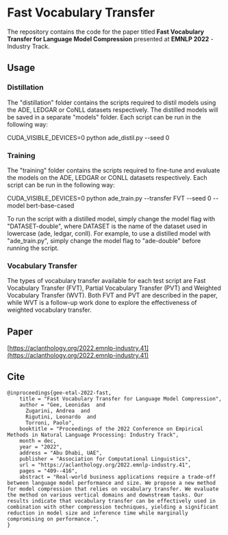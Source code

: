 # Fast Vocabulary Transfer
The repository contains the code for the paper titled **Fast Vocabulary Transfer for Language Model Compression** presented at **EMNLP 2022** - Industry Track.

## Usage

### Distillation
The "distillation" folder contains the scripts required to distil models using the ADE, LEDGAR or CoNLL datasets respectively. The distilled models will be saved in a separate "models" folder. Each script can be run in the following way:

CUDA_VISIBLE_DEVICES=0 python ade_distil.py --seed 0

### Training
The "training" folder contains the scripts required to fine-tune and evaluate the models on the ADE, LEDGAR or CONLL datasets respectively. Each script can be run in the following way:

CUDA_VISIBLE_DEVICES=0 python ade_train.py --transfer FVT --seed 0 --model bert-base-cased

To run the script with a distilled model, simply change the model flag with "DATASET-double", where DATASET is the name of the dataset used in lowercase (ade, ledgar, conll). For example, to use a distilled model with "ade_train.py", simply change the model flag to "ade-double" before running the script.

### Vocabulary Transfer
The types of vocabulary transfer available for each test script are Fast Vocabulary Transfer (FVT), Partial Vocabulary Transfer (PVT) and Weighted Vocabulary Transfer (WVT). Both FVT and PVT are described in the paper, while WVT is a follow-up work done to explore the effectiveness of weighted vocabulary transfer.

## Paper 
[https://aclanthology.org/2022.emnlp-industry.41](https://aclanthology.org/2022.emnlp-industry.41)

## Cite
```
@inproceedings{gee-etal-2022-fast,
    title = "Fast Vocabulary Transfer for Language Model Compression",
    author = "Gee, Leonidas  and
      Zugarini, Andrea  and
      Rigutini, Leonardo  and
      Torroni, Paolo",
    booktitle = "Proceedings of the 2022 Conference on Empirical Methods in Natural Language Processing: Industry Track",
    month = dec,
    year = "2022",
    address = "Abu Dhabi, UAE",
    publisher = "Association for Computational Linguistics",
    url = "https://aclanthology.org/2022.emnlp-industry.41",
    pages = "409--416",
    abstract = "Real-world business applications require a trade-off between language model performance and size. We propose a new method for model compression that relies on vocabulary transfer. We evaluate the method on various vertical domains and downstream tasks. Our results indicate that vocabulary transfer can be effectively used in combination with other compression techniques, yielding a significant reduction in model size and inference time while marginally compromising on performance.",
}
```
